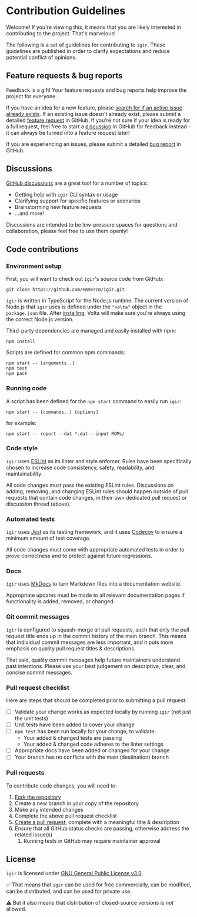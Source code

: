 # Contribution Guidelines

Welcome! If you're viewing this, it means that you are likely interested in contributing to the project. That's marvelous!

The following is a set of guidelines for contributing to `igir`. These guidelines are published in order to clarify expectations and reduce potential conflict of opinions.

## Feature requests & bug reports

Feedback is a gift! Your feature requests and bug reports help improve the project for everyone.

If you have an idea for a new feature, please [search for if an active issue already exists](https://github.com/emmercm/igir/issues). If an existing issue doesn't already exist, please submit a detailed [feature request](https://github.com/emmercm/igir/issues/new/choose) in GitHub. If you're not sure if your idea is ready for a full request, feel free to start a [discussion](https://github.com/emmercm/igir/discussions) in GitHub for feedback instead - it can always be turned into a feature request later!

If you are experiencing an issues, please submit a detailed [bug report](https://github.com/emmercm/igir/issues/new/choose) in GitHub.

## Discussions

[GitHub discussions](https://github.com/emmercm/igir/discussions) are a great tool for a number of topics:

- Getting help with `igir` CLI syntax or usage
- Clarifying support for specific features or scenarios
- Brainstorming new feature requests
- ...and more!

Discussions are intended to be low-pressure spaces for questions and collaboration, please feel free to use them openly!

## Code contributions

### Environment setup

First, you will want to check out `igir`'s source code from GitHub:

```shell
git clone https://github.com/emmercm/igir.git
```

`igir` is written in TypeScript for the Node.js runtime. The current version of Node.js that `igir` uses is defined under the `"volta"` object in the `package.json` file. After [installing](https://docs.volta.sh/guide/getting-started), Volta will make sure you're always using the correct Node.js version.

Third-party dependencies are managed and easily installed with npm:

```shell
npm install
```

Scripts are defined for common npm commands:

```shell
npm start -- [arguments..]
npm test
npm pack
```

### Running code

A script has been defined for the `npm start` command to easily run `igir`:

```shell
npm start -- [commands..] [options]
```

for example:

```shell
npm start -- report --dat *.dat --input ROMs/
```

### Code style

`igir` uses [ESLint](https://eslint.org/) as its linter and style enforcer. Rules have been specifically chosen to increase code consistency, safety, readability, and maintainability.

All code changes must pass the existing ESLint rules. Discussions on adding, removing, and changing ESLint rules should happen outside of pull requests that contain code changes, in their own dedicated pull request or discussion thread (above).

### Automated tests

`igir` uses [Jest](https://jestjs.io/) as its testing framework, and it uses [Codecov](https://about.codecov.io/) to ensure a minimum amount of test coverage.

All code changes must come with appropriate automated tests in order to prove correctness and to protect against future regressions.

### Docs

`igir` uses [MkDocs](https://www.mkdocs.org/) to turn Markdown files into a documentation website.

Appropriate updates must be made to all relevant documentation pages if functionality is added, removed, or changed.

### Git commit messages

`igir` is configured to squash-merge all pull requests, such that only the pull request title ends up in the commit history of the main branch. This means that individual commit messages are less important, and it puts more emphasis on quality pull request titles & descriptions.

That said, quality commit messages help future maintainers understand past intentions. Please use your best judgement on descriptive, clear, and concise commit messages.

### Pull request checklist

Here are steps that should be completed prior to submitting a pull request:

- [ ] Validate your change works as expected locally by running `igir` (not just the unit tests)
- [ ] Unit tests have been added to cover your change
- [ ] `npm test` has been run locally for your change, to validate:
  - Your added & changed tests are passing
  - Your added & changed code adheres to the linter settings
- [ ] Appropriate docs have been added or changed for your change
- [ ] Your branch has no conflicts with the main (destination) branch

### Pull requests

To contribute code changes, you will need to:

1. [Fork the repository](https://github.com/emmercm/igir/fork)
2. Create a new branch in your copy of the repository
3. Make any intended changes
4. Complete the above pull request checklist
5. [Create a pull request](https://github.com/emmercm/igir/compare), complete with a meaningful title & description
6. Ensure that all GitHub status checks are passing, otherwise address the related issue(s)
   1. Running tests in GitHub may require maintainer approval

## License

`igir` is licensed under [GNU General Public License v3.0](https://github.com/emmercm/igir/blob/main/LICENSE).

✅ That means that `igir` can be used for free commercially, can be modified, can be distributed, and can be used for private use.

⚠️ But it also means that distribution of closed-source versions is _not_ allowed.
